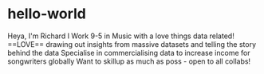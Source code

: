 # hello-world
Heya, I'm Richard
I Work 9-5 in Music with a love things data related!
==LOVE== drawing out insights from massive datasets and telling the story behind the data
Specialise in commercialising data to increase income for songwriters globally
Want to skillup as much as poss - open to all collabs!

